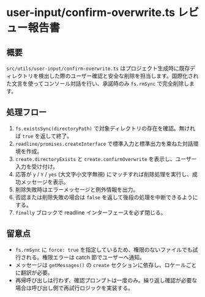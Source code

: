# user-input/confirm-overwrite.ts レビュー報告書

## 概要

`src/utils/user-input/confirm-overwrite.ts` はプロジェクト生成時に既存ディレクトリを検出した際のユーザー確認と安全な削除を担当します。国際化された文言を使ってコンソール対話を行い、承諾時のみ `fs.rmSync` で完全削除します。

## 処理フロー

1. `fs.existsSync(directoryPath)` で対象ディレクトリの存在を確認。無ければ `true` を返して終了。
2. `readline/promises.createInterface` で標準入力と標準出力を束ねた対話環境を作成。
3. `create.directoryExists` と `create.confirmOverwrite` を表示し、ユーザー入力を受け付け。
4. 応答が `y` / `Y` / `yes` (大文字小文字無視) にマッチすれば削除処理を実行し、成功メッセージを表示。
5. 削除失敗時はエラーメッセージと例外情報を出力。
6. 否認または削除失敗の場合は `false` を返して後段の処理を中断できるようにする。
7. `finally` ブロックで readline インターフェースを必ず閉じる。

## 留意点

- `fs.rmSync` に `force: true` を指定しているため、権限のないファイルでも試行される。権限エラーは catch 節でユーザーへ通知。
- メッセージは `getMessages()` の `create` セクションに依存し、ロケールごとに翻訳が必要。
- 再帰呼び出しは行わず、確認プロンプトは一度のみ。繰り返し確認が必要な場合は呼び出し側で再試行ロジックを実装する。